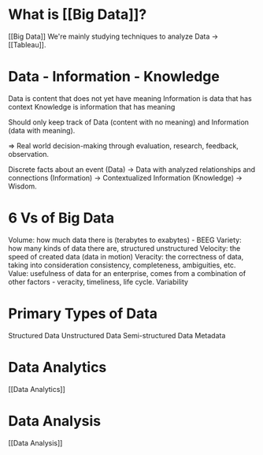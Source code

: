 # What is [[Big Data]]?
[[Big Data]]
We're mainly studying techniques to analyze Data -> [[Tableau]].
# Data - Information - Knowledge
Data is content that does not yet have meaning 
Information is data that has context
Knowledge is information that has meaning

Should only keep track of Data (content with no meaning) and Information (data with meaning).

=> Real world decision-making through evaluation, research, feedback, observation.

Discrete facts about an event (Data) -> Data with analyzed relationships and connections (Information) -> Contextualized Information (Knowledge) -> Wisdom.
# 6 Vs of Big Data
Volume: how much data there is (terabytes to exabytes) - BEEG
Variety: how many kinds of data there are, structured unstructured
Velocity: the speed of created data (data in motion)
Veracity: the correctness of data, taking into consideration consistency, completeness, ambiguities, etc. 
Value: usefulness of data for an enterprise, comes from a combination of other factors - veracity, timeliness, life cycle.
Variability
# Primary Types of Data
Structured Data
Unstructured Data
Semi-structured Data
Metadata
# Data Analytics
[[Data Analytics]]
# Data Analysis
[[Data Analysis]]
